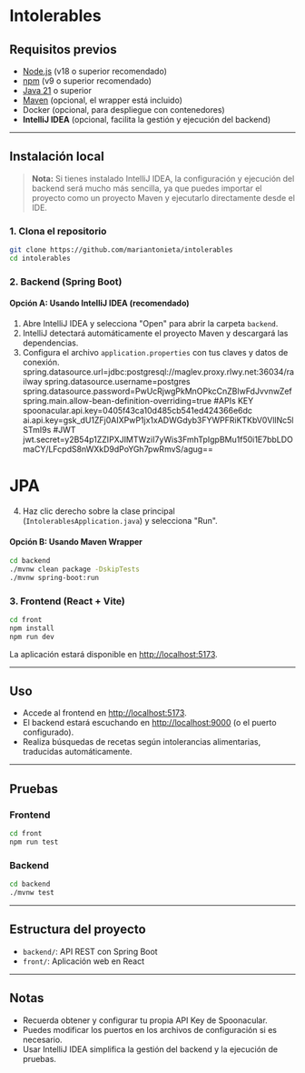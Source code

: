 # Intolerables

## Requisitos previos

- [Node.js](https://nodejs.org/) (v18 o superior recomendado)
- [npm](https://www.npmjs.com/) (v9 o superior recomendado)
- [Java 21](https://adoptium.net/) o superior
- [Maven](https://maven.apache.org/) (opcional, el wrapper está incluido)
- Docker (opcional, para despliegue con contenedores)
- **IntelliJ IDEA** (opcional, facilita la gestión y ejecución del backend)

---

## Instalación local

> **Nota:** Si tienes instalado IntelliJ IDEA, la configuración y ejecución del backend será mucho más sencilla, ya que puedes importar el proyecto como un proyecto Maven y ejecutarlo directamente desde el IDE.

### 1. Clona el repositorio

```sh
git clone https://github.com/mariantonieta/intolerables
cd intolerables
```

### 2. Backend (Spring Boot)

#### Opción A: Usando IntelliJ IDEA (recomendado)

1. Abre IntelliJ IDEA y selecciona "Open" para abrir la carpeta `backend`.
2. IntelliJ detectará automáticamente el proyecto Maven y descargará las dependencias.
3. Configura el archivo `application.properties` con tus claves y datos de conexión.
spring.datasource.url=jdbc:postgresql://maglev.proxy.rlwy.net:36034/railway
spring.datasource.username=postgres
spring.datasource.password=PwUcRjwgPkMnOPkcCnZBlwFdJvvnwZef
spring.main.allow-bean-definition-overriding=true
#APIs KEY
spoonacular.api.key=0405f43ca10d485cb541ed424366e6dc
ai.api.key=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
#JWT
jwt.secret=y2B54p1ZZIPXJIMTWziI7yWis3FmhTpIgpBMu1f50i1E7bbLDOmaCY/LFcpdS8nWXkD9dPoYGh7pwRmvS/agug==

# JPA
4. Haz clic derecho sobre la clase principal (`IntolerablesApplication.java`) y selecciona "Run".

#### Opción B: Usando Maven Wrapper

```sh
cd backend
./mvnw clean package -DskipTests
./mvnw spring-boot:run
```

### 3. Frontend (React + Vite)

```sh
cd front
npm install
npm run dev
```

La aplicación estará disponible en [http://localhost:5173](http://localhost:5173).

---

## Uso

- Accede al frontend en [http://localhost:5173](http://localhost:5173).
- El backend estará escuchando en [http://localhost:9000](http://localhost:9000) (o el puerto configurado).
- Realiza búsquedas de recetas según intolerancias alimentarias, traducidas automáticamente.

---

## Pruebas

### Frontend

```sh
cd front
npm run test
```

### Backend

```sh
cd backend
./mvnw test
```

---

## Estructura del proyecto

- `backend/`: API REST con Spring Boot
- `front/`: Aplicación web en React

---

## Notas

- Recuerda obtener y configurar tu propia API Key de Spoonacular.
- Puedes modificar los puertos en los archivos de configuración si es necesario.
- Usar IntelliJ IDEA simplifica la gestión del backend y la ejecución de pruebas.